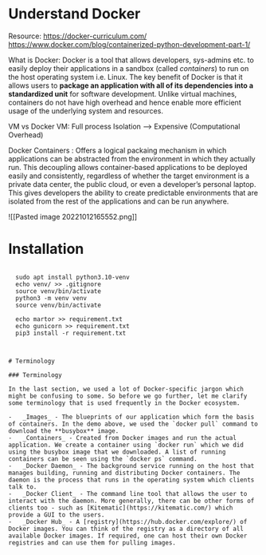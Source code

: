 # Understand Docker

Resource: https://docker-curriculum.com/
https://www.docker.com/blog/containerized-python-development-part-1/



What is Docker: Docker is a tool that allows developers, sys-admins etc. to easily deploy their applications in a sandbox (called _containers_) to run on the host operating system i.e. Linux. The key benefit of Docker is that it allows users to **package an application with all of its dependencies into a standardized unit** for software development. Unlike virtual machines, containers do not have high overhead and hence enable more efficient usage of the underlying system and resources.

VM vs Docker
VM: Full process Isolation --> Expensive (Computational Overhead)

Docker Containers : Offers a logical packaing mechanism in which applications can be abstracted from the environment in which they actually run. 
This decoupling allows container-based applications to be deployed easily and consistently, regardless of whether the target environment is a private data center, the public cloud, or even a developer’s personal laptop. This gives developers the ability to create predictable environments that are isolated from the rest of the applications and can be run anywhere.

![[Pasted image 20221012165552.png]]



# Installation
```

  sudo apt install python3.10-venv
  echo venv/ >> .gitignore
  source venv/bin/activate
  python3 -m venv venv
  source venv/bin/activate

  echo martor >> requirement.txt
  echo gunicorn >> requirement.txt
  pip3 install -r requirement.txt
  

```












```

# Terminology

### Terminology

In the last section, we used a lot of Docker-specific jargon which might be confusing to some. So before we go further, let me clarify some terminology that is used frequently in the Docker ecosystem.

-   _Images_ - The blueprints of our application which form the basis of containers. In the demo above, we used the `docker pull` command to download the **busybox** image.
-   _Containers_ - Created from Docker images and run the actual application. We create a container using `docker run` which we did using the busybox image that we downloaded. A list of running containers can be seen using the `docker ps` command.
-   _Docker Daemon_ - The background service running on the host that manages building, running and distributing Docker containers. The daemon is the process that runs in the operating system which clients talk to.
-   _Docker Client_ - The command line tool that allows the user to interact with the daemon. More generally, there can be other forms of clients too - such as [Kitematic](https://kitematic.com/) which provide a GUI to the users.
-   _Docker Hub_ - A [registry](https://hub.docker.com/explore/) of Docker images. You can think of the registry as a directory of all available Docker images. If required, one can host their own Docker registries and can use them for pulling images.

